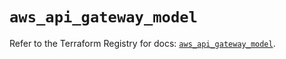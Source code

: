 # `aws_api_gateway_model`

Refer to the Terraform Registry for docs: [`aws_api_gateway_model`](https://registry.terraform.io/providers/hashicorp/aws/5.90.0/docs/resources/api_gateway_model).
